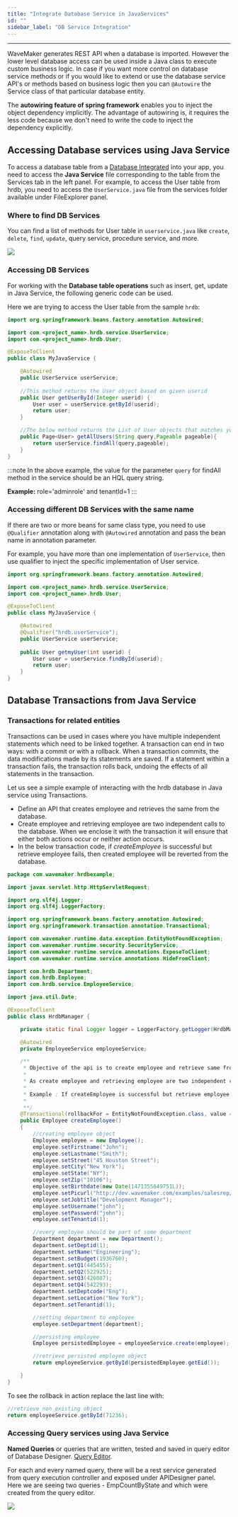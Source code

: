 ```yaml
---
title: "Integrate Database Service in JavaServices"
id: ""
sidebar_label: "DB Service Integration"
---
```

---

WaveMaker generates REST API when a database is imported. However the lower level database access can be used inside a Java class to execute custom business logic. In case if you want more control on database service methods or if you would like to extend or use the database service API's or methods based on business logic then you can `@Autowire` the Service class of that particular database entity. 

The **autowiring feature of spring framework** enables you to inject the object dependency implicitly. The advantage of autowiring is, it requires the less code because we don't need to write the code to inject the dependency explicitly. 

## Accessing Database services using Java Service

To access a database table from a [Database Integrated](/learn/app-development/services/database-services/working-with-databases/) into your app, you need to access the **Java Service** file corresponding to the table from the Services tab in the left panel. For example, to access the User table from hrdb, you need to access the `UserService.java` file from the services folder available under FileExplorer panel.


### Where to find DB Services

You can find a list of methods for User table in `userservice.java` like `create`, `delete`, `find`, `update`, query service, procedure service, and more.

[![](/learn/assets/dbservices.png)](/learn/assets/dbservices.png)

### Accessing DB Services

For working with the **Database table operations** such as insert, get, update in Java Service, the following generic code can be used. 

Here we are trying to access the User table from the sample `hrdb`:

```Java
import org.springframework.beans.factory.annotation.Autowired;

import com.<project_name>.hrdb.service.UserService;
import com.<project_name>.hrdb.User;

@ExposeToClient
public class MyJavaService {

    @Autowired
    public UserService userService;
    
    //This method returns the User object based on given userid
    public User getUserById(Integer userid) {
        User user = userService.getById(userid);
        return user;
    }

    //The below method returns the List of User objects that matches your query String
    public Page<User> getAllUsers(String query,Pageable pageable){
        return userService.findAll(query,pageable);
    }
}
```

:::note
In the above example, the value for the parameter `query` for findAll method in the service should be an HQL query string.

**Example:** role='adminrole' and tenantId=1
:::

### Accessing different DB Services with the same name

If there are two or more beans for same class type, you need to use `@Qualifier` annotation along with `@Autowired` annotation and pass the bean name in annotation parameter. 

For example, you have more than one implementation of `UserService`, then use qualifier to inject the specific implementation of User service.

```Java
import org.springframework.beans.factory.annotation.Autowired;

import com.<project_name>.hrdb.service.UserService;
import com.<project_name>.hrdb.User;

@ExposeToClient
public class MyJavaService {

    @Autowired
    @Qualifier("hrdb.userService");
    public UserService userService;
    
    public User getmyUser(int userid) {
        User user = userService.findById(userid);
        return user;
    }
}
```
## Database Transactions from Java Service

### Transactions for related entities

Transactions can be used in cases where you have multiple independent statements which need to be linked together. A transaction can end in two ways: with a commit or with a rollback. When a transaction commits, the data modifications made by its statements are saved. If a statement within a transaction fails, the transaction rolls back, undoing the effects of all statements in the transaction.

Let us see a simple example of interacting with the hrdb database in Java service using Transactions.

- Define an API that creates employee and retrieves the same from the database.
- Create employee and retrieving employee are two independent calls to the database. When we enclose it with the transaction it will ensure that either both actions occur or neither action occurs.
- In the below transaction code, if _createEmployee_ is successful but retrieve employee fails, then created employee will be reverted from the database.

```Java
package com.wavemaker.hrdbexample;

import javax.servlet.http.HttpServletRequest;

import org.slf4j.Logger;
import org.slf4j.LoggerFactory;

import org.springframework.beans.factory.annotation.Autowired;
import org.springframework.transaction.annotation.Transactional;

import com.wavemaker.runtime.data.exception.EntityNotFoundException;
import com.wavemaker.runtime.security.SecurityService;
import com.wavemaker.runtime.service.annotations.ExposeToClient;
import com.wavemaker.runtime.service.annotations.HideFromClient;

import com.hrdb.Department;
import com.hrdb.Employee;
import com.hrdb.service.EmployeeService;

import java.util.Date;

@ExposeToClient
public class HrdbManager {

    private static final Logger logger = LoggerFactory.getLogger(HrdbManager.class);

    @Autowired
    private EmployeeService employeeService;

    /**
     * Objective of the api is to create employee and retrieve same from database.
     * 
     * As create employee and retrieving employee are two independent calls to database.If we enclose it with transaction which will ensure that either both actions occur or neither action occurs.
     * 
     * Example : If createEmployee is successful but retrieve employee fails, then created employee will be reverted from database.
     * 
     **/
    @Transactional(rollbackFor = EntityNotFoundException.class, value = "hrdbTransactionManager")
    public Employee createEmployee()
    {
        //creating employee object
        Employee employee = new Employee();
        employee.setFirstname("John");
        employee.setLastname("Smith");
        employee.setStreet("45 Houston Street");
        employee.setCity("New York");
        employee.setState("NY");
        employee.setZip("10106");
        employee.setBirthdate(new Date(1471355649751L));
        employee.setPicurl("http://dev.wavemaker.com/examples/salesrep/john-kim.png");
        employee.setJobtitle("Development Manager");
        employee.setUsername("john");
        employee.setPassword("john");
        employee.setTenantid(1);

        //every employee should be part of some department
        Department department = new Department();
        department.setDeptid(1);
        department.setName("Engineering");
        department.setBudget(1936760);
        department.setQ1(445455);
        department.setQ2(522925);
        department.setQ3(426087);
        department.setQ4(542293);
        department.setDeptcode("Eng");
        department.setLocation("New York");
        department.setTenantid(1);

        //setting department to employee
        employee.setDepartment(department);

        //persisting employee
        Employee persistedEmployee = employeeService.create(employee);

        //retrieve persisted employee object
        return employeeService.getById(persistedEmployee.getEid());

    }
}
```

To see the rollback in action replace the last line with:

```Java
//retrieve non existing object
return employeeService.getById(71236);
```

### Accessing Query services using Java Service

**Named Queries** or queries that are written, tested and saved in query editor of Database Designer. [Query Editor](/learn/app-development/services/database-services/working-with-queries). 

For each and every named query, there will be a rest service generated from query execution controller and exposed under APIDesigner panel. Here we are seeing two queries - EmpCountByState and  which were created from the query editor. 

[![](/learn/assets/autowired_queries.png)](/learn/assets/autowired_queries.png)
